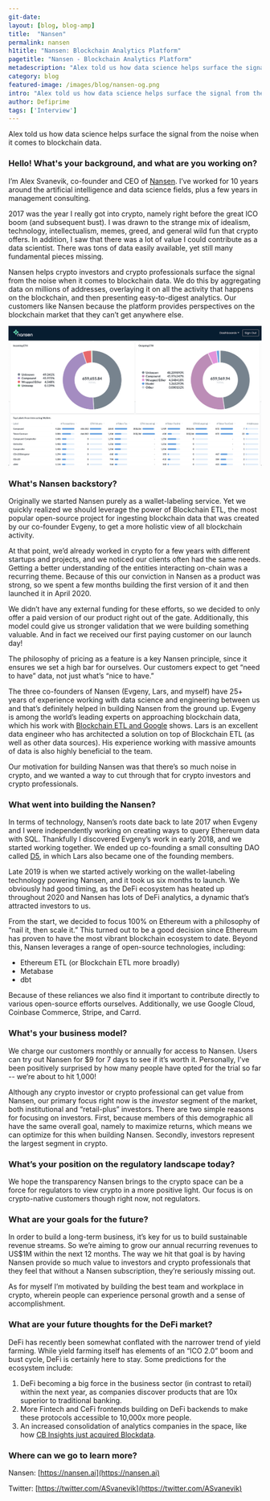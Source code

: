 ```yaml
---
git-date:
layout: [blog, blog-amp]
title:  "Nansen"
permalink: nansen
h1title: "Nansen: Blockchain Analytics Platform"
pagetitle: "Nansen - Blockchain Analytics Platform"
metadescription: "Alex told us how data science helps surface the signal from the noise when it comes to blockchain data"
category: blog
featured-image: /images/blog/nansen-og.png
intro: "Alex told us how data science helps surface the signal from the noise when it comes to blockchain data"
author: Defiprime
tags: ['Interview']
---
```

Alex told us how data science helps surface the signal from the noise when it comes to blockchain data.

### Hello! What's your background, and what are you working on?

I’m Alex Svanevik, co-founder and CEO of [Nansen](https://nansen.ai). I’ve worked for 10 years around the artificial intelligence and data science fields, plus a few years in management consulting.

2017 was the year I really got into crypto, namely right before the great ICO boom (and subsequent bust). I was drawn to the strange mix of idealism, technology, intellectualism, memes, greed, and general wild fun that crypto offers. In addition, I saw that there was a lot of value I could contribute as a data scientist. There was tons of data easily available, yet still many fundamental pieces missing.

Nansen helps crypto investors and crypto professionals surface the signal from the noise when it comes to blockchain data. We do this by aggregating data on millions of addresses, overlaying it on all the activity that happens on the blockchain, and then presenting easy-to-digest analytics. Our customers like Nansen because the platform provides perspectives on the blockchain market that they can’t get anywhere else.

![](/images/blog/nansen/image1.png)

### What's Nansen backstory?

Originally we started Nansen purely as a wallet-labeling service. Yet we quickly realized we should leverage the power of Blockchain ETL, the most popular open-source project for ingesting blockchain data that was created by our co-founder Evgeny, to get a more holistic view of all blockchain activity.

At that point, we’d already worked in crypto for a few years with different startups and projects, and we noticed our clients often had the same needs. Getting a better understanding of the entities interacting on-chain was a recurring theme. Because of this our conviction in Nansen as a product was strong, so we spent a few months building the first version of it and then launched it in April 2020.

We didn’t have any external funding for these efforts, so we decided to only offer a paid version of our product right out of the gate. Additionally, this model could give us stronger validation that we were building something valuable. And in fact we received our first paying customer on our launch day!

The philosophy of pricing as a feature is a key Nansen principle, since it ensures we set a high bar for ourselves. Our customers expect to get “need to have” data, not just what’s “nice to have.”

The three co-founders of Nansen (Evgeny, Lars, and myself) have 25+ years of experience working with data science and engineering between us and that’s definitely helped in building Nansen from the ground up. Evgeny is among the world’s leading experts on approaching blockchain data, which his work with [Blockchain ETL and Google](https://cloud.google.com/blog/products/data-analytics/ethereum-bigquery-public-dataset-smart-contract-analytics) shows. Lars is an excellent data engineer who has architected a solution on top of Blockchain ETL (as well as other data sources). His experience working with massive amounts of data is also highly beneficial to the team.

Our motivation for building Nansen was that there’s so much noise in crypto, and we wanted a way to cut through that for crypto investors and crypto professionals.


### What went into building the Nansen?

In terms of technology, Nansen’s roots date back to late 2017 when Evgeny and I were independently working on creating ways to query Ethereum data with SQL. Thankfully I discovered Evgeny’s work in early 2018, and we started working together. We ended up co-founding a small consulting DAO called [D5](https://d5.ai/), in which Lars also became one of the founding members.

Late 2019 is when we started actively working on the wallet-labeling technology powering Nansen, and it took us six months to launch. We obviously had good timing, as the DeFi ecosystem has heated up throughout 2020 and Nansen has lots of DeFi analytics, a dynamic that’s attracted investors to us.

From the start, we decided to focus 100% on Ethereum with a philosophy of “nail it, then scale it.” This turned out to be a good decision since Ethereum has proven to have the most vibrant blockchain ecosystem to date. Beyond this, Nansen leverages a range of open-source technologies, including:

*   Ethereum ETL (or Blockchain ETL more broadly)
*   Metabase
*   dbt

Because of these reliances we also find it important to contribute directly to various open-source efforts ourselves. Additionally, we use Google Cloud, Coinbase Commerce, Stripe, and Carrd.


### What's your business model?

We charge our customers monthly or annually for access to Nansen. Users can try out Nansen for $9 for 7 days to see if it’s worth it. Personally, I’ve been positively surprised by how many people have opted for the trial so far -- we’re about to hit 1,000!

Although any crypto investor or crypto professional can get value from Nansen, our primary focus right now is the _investor_ segment of the market, both institutional and “retail-plus” investors. There are two simple reasons for focusing on investors. First, because members of this demographic all have the same overall goal, namely to maximize returns, which means we can optimize for this when building Nansen. Secondly, investors represent the largest segment in crypto.


### What’s your position on the regulatory landscape today?

We hope the transparency Nansen brings to the crypto space can be a force for regulators to view crypto in a more positive light. Our focus is on crypto-native customers though right now, not regulators.


### What are your goals for the future?

In order to build a long-term business, it’s key for us to build sustainable revenue streams. So we’re aiming to grow our annual recurring revenues to US$1M within the next 12 months. The way we hit that goal is by having Nansen provide so much value to investors and crypto professionals that they feel that without a Nansen subscription, they’re seriously missing out.

As for myself I’m motivated by building the best team and workplace in crypto, wherein people can experience personal growth and a sense of accomplishment.


### What are your future thoughts for the DeFi market?

DeFi has recently been somewhat conflated with the narrower trend of yield farming. While yield farming itself has elements of an “ICO 2.0” boom and bust cycle, DeFi is certainly here to stay. Some predictions for the ecosystem include:

1. DeFi becoming a big force in the business sector (in contrast to retail) within the next year, as companies discover products that are 10x superior to traditional banking.
2. More Fintech and CeFi frontends building on DeFi backends to make these protocols accessible to 10,000x more people.
3. An increased consolidation of analytics companies in the space, like how [CB Insights just acquired Blockdata](https://www.coindesk.com/cb-insights-blockdata-acquisition).


### Where can we go to learn more?

Nansen: [https://nansen.ai](https://nansen.ai)

Twitter: [https://twitter.com/ASvanevik](https://twitter.com/ASvanevik)
